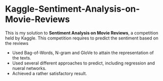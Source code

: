 # Kaggle-Sentiment-Analysis-on-Movie-Reviews
This is my solution to **Sentiment Analysis on Movie Reviews**, a competition held by Kaggle.
This competition requires to predict the sentiment based on the reviews
- Used Bag-of-Words, N-gram and GloVe to attain the representation of the texts.
- Used several different approaches to predict, including regression and nueral networks.
- Achieved a rather satisfactory result.
